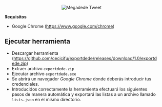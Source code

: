 <p align="center"><img src="https://i.imgur.com/wTBblA4.png" title="Megadede Tweet" alt="Megadede Tweet"></p>

**Requisitos**

- Google Chrome (<a href="https://www.google.com/chrome">https://www.google.com/chrome</a>)

## Ejecutar herramienta
- Descargar herramienta (<a href="https://github.com/cecicifu/exportdede/releases/download/1.0/exportdede.zip">https://github.com/cecicifu/exportdede/releases/download/1.0/exportdede.zip</a>)
- Extraer archivo `exportdede.zip`
- Ejecutar archivo `exportdede.exe`
- Se abrirá un navegador *Google Chrome* donde deberás introducir tus credenciales.
- Introducidos correctamente la herramienta efectuará los siguientes pasos de manera automática y exportará las listas a un archivo llamado `lists.json` en el mismo directorio.